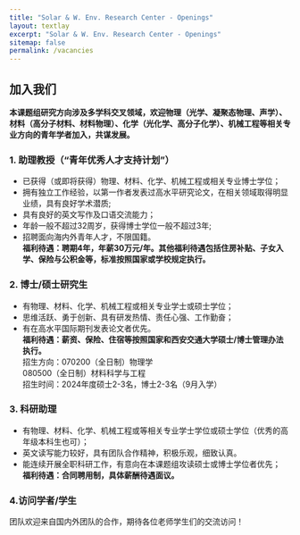 ```yaml
---
title: "Solar & W. Env. Research Center - Openings"
layout: textlay
excerpt: "Solar & W. Env. Research Center - Openings"
sitemap: false
permalink: /vacancies
---
```


## 加入我们

**本课题组研究方向涉及多学科交叉领域，欢迎物理（光学、凝聚态物理、声学）、材料（高分子材料、材料物理）、化学（光化学、高分子化学）、机械工程等相关专业方向的青年学者加入，共谋发展。**

<!-- We are  looking for new group members with passion, talent, and grit! -->



<!-- You will have the chance to work on the grand challenges of condensed matter physics, often at the interface of instrumental design and new physics. You will be involved in determining the important and interesting questions, creating and improving instrumental setups, performing measurements, and making discoveries. -->

<!-- ### Past open positions

You find the past job openings here:
[Opening 1]({{ site.baseurl }}/downloads/GeneralPostdoc_2019_v01.pdf),
[Opening 2]({{ site.baseurl }}/downloads/PPMS_PhD_2019_v01.pdf),
[Opening 3]({{ site.baseurl }}/downloads/PD.pdf),
[Opening 4]({{ site.baseurl }}/downloads/PHD1.pdf),
[Opening 5]({{ site.baseurl }}/downloads/PHD2.pdf). -->

### 1. 助理教授（“青年优秀人才支持计划”）
- 已获得（或即将获得）物理、材料、化学、机械工程或相关专业博士学位；
- 拥有独立工作经验，以第一作者发表过高水平研究论文，在相关领域取得明显业绩，具有良好学术潜质;
- 具有良好的英文写作及口语交流能力；
- 年龄一般不超过32周岁，获得博士学位一般不超过3年;
- 招聘面向海内外青年人才，不限国籍。<br />
**福利待遇：聘期4年，年薪30万元/年。其他福利待遇包括住房补贴、子女入学、保险与公积金等，标准按照国家或学校规定执行。**

### 2. 博士/硕士研究生
- 有物理、材料、化学、机械工程或相关专业学士或硕士学位；
- 思维活跃、勇于创新、具有研发热情、责任心强、工作勤奋；
- 有在高水平国际期刊发表论文者优先。<br />
**福利待遇：薪资、保险、住宿等按照国家和西安交通大学硕士/博士管理办法执行。** <br />
招生方向：070200（全日制）物理学<br />
         080500（全日制）材料科学与工程<br />
招生时间：2024年度硕士2-3名，博士2-3名（9月入学）


<!-- If you are interested in working with us as a PhD student or postdoc, please send me an [email](mailto:milan.allan@gmail.com). State briefly why you are interested and attach a CV, including information about the grades you had as an undergraduate. No need for a separate cover letter or certificates. **Important**: please insert _"Application PhD"_ or _"Application Postdoc"_ in the subject line. If you are applying to a specific advertisement, note this in your email.

We especially welcome postdocs with fellowships. I'd be happy to support you, also after you apply to our group. Take a look at the [veni fellowship](https://www.nwo.nl/en/calls/nwo-talent-programme-veni-science-domain) or the Marie Curie fellowship (currently closed, next deadline probably Fall 2021, [here is last years call]({{ site.baseurl }}/downloads/h2020-wp1820-msca_en.pdf)). In many country, there are also fellowships available for outdoing postdocs.** -->


### 3. 科研助理
- 有物理、材料、化学、机械工程或等相关专业学士学位或硕士学位（优秀的高年级本科生也可）；
- 英文读写能力较好，具有团队合作精神，积极乐观，细致认真。
- 能连续开展全职科研工作，有意向在本课题组攻读硕士或博士学位者优先；<br />
**福利待遇：合同聘用制，具体薪酬待遇面议。**


### 4.访问学者/学生
团队欢迎来自国内外团队的合作，期待各位老师学生们的交流访问！

<!-- 
<figure>
<img src="{{ site.url }}{{ site.baseurl }}/images/picpic/Gallery/DSC_0696.jpg" width="95%">
</figure> -->
